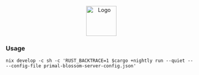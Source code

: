 <br />
<div align="center">
    <img src="https://primal.net/assets/logo_fire-409917ad.svg" alt="Logo" width="80" height="80">
</div>

### Usage

    nix develop -c sh -c 'RUST_BACKTRACE=1 $cargo +nightly run --quiet -- --config-file primal-blossom-server-config.json'

